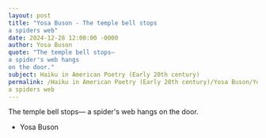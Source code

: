 ```yaml
---
layout: post
title: "Yosa Buson - The temple bell stops
a spiders web"
date: 2024-12-28 12:00:00 -0000
author: Yosa Buson
quote: "The temple bell stops—
a spider's web hangs
on the door."
subject: Haiku in American Poetry (Early 20th century)
permalink: /Haiku in American Poetry (Early 20th century)/Yosa Buson/Yosa Buson - The temple bell stops
a spiders web
---
```


The temple bell stops—
a spider's web hangs
on the door.

- Yosa Buson
